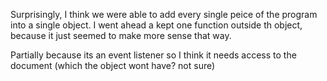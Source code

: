 Surprisingly, I think we were able to add every single peice of the program into a single object. I went ahead a kept one function outside th object, because it just seemed to make more sense that way.

Partially because its an event listener so I think it needs access to the document (which the object wont have? not sure)